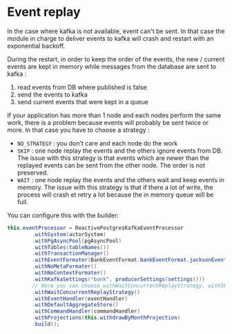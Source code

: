 # Event replay 

In the case where kafka is not available, event can't be sent. 
In that case the module in charge to deliver events to kafka will crash and restart with an exponential backoff.

During the restart, in order to keep the order of the events, the new / current events are kept in memory while messages from the database are sent to kafka : 
 1. read events from DB where published is false
 2. send the events to kafka 
 3. send current events that were kept in a queue

If your application has more than 1 node and each nodes perform the same work, there is a problem because events will probably be sent twice or more. 
In that case you have to choose a strategy : 
 * `NO_STRATEGY` : you don't care and each node do the work
 * `SKIP` : one node replay the events and the others ignore events from DB. The issue with this strategy is that events which are newer than the replayed events can be sent from the other node. The order is not preserved.
 * `WAIT` : one node replay the events and the others wait and keep events in memory. The issue with this strategy is that if there a lot of write, the process will crash et retry a lot because the in memory queue will be full. 

You can configure this with the builder: 

```java
this.eventProcessor = ReactivePostgresKafkaEventProcessor
        .withSystem(actorSystem)
        .withPgAsyncPool(pgAsyncPool)
        .withTables(tableNames())
        .withTransactionManager()
        .withEventFormater(BankEventFormat.bankEventFormat.jacksonEventFormat())
        .withNoMetaFormater()
        .withNoContextFormater()
        .withKafkaSettings("bank", producerSettings(settings()))
        // Here you can choose withWaitConcurrentReplayStrategy, withSkipConcurrentReplayStrategy, withNoConcurrentReplayStrategy
        .withWaitConcurrentReplayStrategy()
        .withEventHandler(eventHandler)
        .withDefaultAggregateStore()
        .withCommandHandler(commandHandler)
        .withProjections(this.withdrawByMonthProjection)
        .build();
```